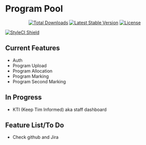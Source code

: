 # Program Pool
<p align="center">
<a href="https://packagist.org/packages/wm145/pooler"><img src="https://img.shields.io/packagist/dt/wm145/pooler" alt="Total Downloads"></a>
<a href="https://packagist.org/packages/wm145/pooler"><img src="https://img.shields.io/packagist/v/wm145/pooler" alt="Latest Stable Version"></a>
<a href="https://packagist.org/packages/wm145/pooler"><img src="https://img.shields.io/packagist/l/wm145/pooler" alt="License"></a>
</p>
<a href="#" data-toggle="modal" data-target="#badge-modal">
<img src="https://github.styleci.io/repos/418145146/shield?branch=main" alt="StyleCI Shield">
</a>

## Current Features
- Auth
- Program Upload
- Program Allocation
- Program Marking
- Program Second Marking

## In Progress
- KTI (Keep Tim Informed) aka staff dashboard

## Feature List/To Do
- Check github and Jira
